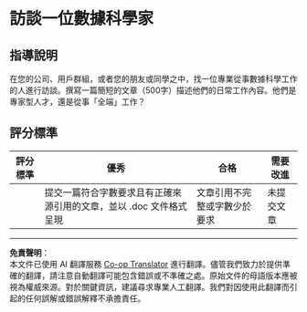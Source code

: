 <!--
CO_OP_TRANSLATOR_METADATA:
{
  "original_hash": "70d65aeddc06170bc1aed5b27805f930",
  "translation_date": "2025-09-03T17:45:35+00:00",
  "source_file": "1-Introduction/4-techniques-of-ML/assignment.md",
  "language_code": "tw"
}
-->
# 訪談一位數據科學家

## 指導說明

在您的公司、用戶群組，或者您的朋友或同學之中，找一位專業從事數據科學工作的人進行訪談。撰寫一篇簡短的文章（500字）描述他們的日常工作內容。他們是專家型人才，還是從事「全端」工作？

## 評分標準

| 評分標準 | 優秀                                                                                 | 合格                                                             | 需要改進             |
| -------- | ------------------------------------------------------------------------------------ | ---------------------------------------------------------------- | --------------------- |
|          | 提交一篇符合字數要求且有正確來源引用的文章，並以 .doc 文件格式呈現                     | 文章引用不完整或字數少於要求                                     | 未提交文章           |

---

**免責聲明**：  
本文件已使用 AI 翻譯服務 [Co-op Translator](https://github.com/Azure/co-op-translator) 進行翻譯。儘管我們致力於提供準確的翻譯，請注意自動翻譯可能包含錯誤或不準確之處。原始文件的母語版本應被視為權威來源。對於關鍵資訊，建議尋求專業人工翻譯。我們對因使用此翻譯而引起的任何誤解或錯誤解釋不承擔責任。